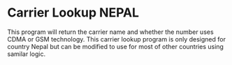 # Carrier Lookup NEPAL

This program will return the carrier name and whether the number uses CDMA or GSM technology. This carrier lookup program is only designed for country Nepal but can be modified to use for most of other countries using samilar logic.
